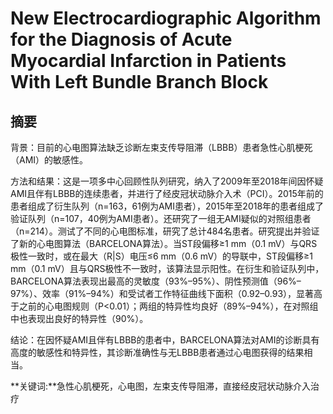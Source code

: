 # New Electrocardiographic Algorithm for the Diagnosis of Acute Myocardial Infarction in Patients With Left Bundle Branch Block

## 摘要

背景：目前的心电图算法缺乏诊断左束支传导阻滞（LBBB）患者急性心肌梗死（AMI）的敏感性。

方法和结果：这是一项多中心回顾性队列研究，纳入了2009年至2018年间因怀疑AMI且伴有LBBB的连续患者，并进行了经皮冠状动脉介入术（PCI）。2015年前的患者组成了衍生队列（n=163，61例为AMI患者），2015年至2018年的患者组成了验证队列（n=107，40例为AMI患者）。还研究了一组无AMI疑似的对照组患者（n=214）。测试了不同的心电图标准，研究了总计484名患者。研究提出并验证了新的心电图算法（BARCELONA算法）。当ST段偏移≥1 mm（0.1 mV）与QRS极性一致时，或在最大（R|S）电压≤6 mm（0.6 mV）的导联中，ST段偏移≥1 mm（0.1 mV）且与QRS极性不一致时，该算法显示阳性。在衍生和验证队列中，BARCELONA算法表现出最高的灵敏度（93%–95%）、阴性预测值（96%–97%）、效率（91%–94%）和受试者工作特征曲线下面积（0.92–0.93），显著高于之前的心电图规则（P<0.01）；两组的特异性均良好（89%–94%），在对照组中也表现出良好的特异性（90%）。

结论：在因怀疑AMI且伴有LBBB的患者中，BARCELONA算法对AMI的诊断具有高度的敏感性和特异性，其诊断准确性与无LBBB患者通过心电图获得的结果相当。

**关键词:**急性心肌梗死，心电图，左束支传导阻滞，直接经皮冠状动脉介入治疗

